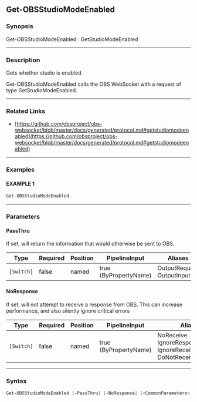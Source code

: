 Get-OBSStudioModeEnabled
------------------------




### Synopsis
Get-OBSStudioModeEnabled : GetStudioModeEnabled



---


### Description

Gets whether studio is enabled.


Get-OBSStudioModeEnabled calls the OBS WebSocket with a request of type GetStudioModeEnabled.



---


### Related Links
* [https://github.com/obsproject/obs-websocket/blob/master/docs/generated/protocol.md#getstudiomodeenabled](https://github.com/obsproject/obs-websocket/blob/master/docs/generated/protocol.md#getstudiomodeenabled)





---


### Examples
#### EXAMPLE 1
```PowerShell
Get-OBSStudioModeEnabled
```



---


### Parameters
#### **PassThru**

If set, will return the information that would otherwise be sent to OBS.






|Type      |Required|Position|PipelineInput        |Aliases                      |
|----------|--------|--------|---------------------|-----------------------------|
|`[Switch]`|false   |named   |true (ByPropertyName)|OutputRequest<br/>OutputInput|



#### **NoResponse**

If set, will not attempt to receive a response from OBS.
This can increase performance, and also silently ignore critical errors






|Type      |Required|Position|PipelineInput        |Aliases                                                                |
|----------|--------|--------|---------------------|-----------------------------------------------------------------------|
|`[Switch]`|false   |named   |true (ByPropertyName)|NoReceive<br/>IgnoreResponse<br/>IgnoreReceive<br/>DoNotReceiveResponse|





---


### Syntax
```PowerShell
Get-OBSStudioModeEnabled [-PassThru] [-NoResponse] [<CommonParameters>]
```

